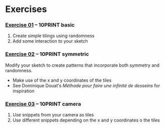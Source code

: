 Exercises
=========

### [Exercise 01][] – 10PRINT basic

1. Create simple tilings using randomness
2. Add some interaction to your sketch

### [Exercise 02][] – 10PRINT symmetric

Modify your sketch to create patterns that incorporate both symmetry and randomness.

  * Make use of the x and y coordinates of the tiles
  * See Dominique Douat's *Méthode pour faire une infinité de desseins* for inspiration

### [Exercise 03][] – 10PRINT camera

1. Use snippets from your camera as tiles
2. Use different snippets depending on the x and y coordinates o the tiles

[Exercise 01]:coding_gestalt__exercise_05_01__10print_basic
[Exercise 02]:coding_gestalt__exercise_05_02__10print_symmetric
[Exercise 03]:coding_gestalt__exercise_05_03__10print_camera